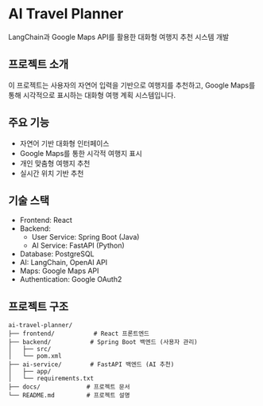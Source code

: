 # AI Travel Planner

LangChain과 Google Maps API를 활용한 대화형 여행지 추천 시스템 개발

## 프로젝트 소개
이 프로젝트는 사용자의 자연어 입력을 기반으로 여행지를 추천하고, Google Maps를 통해 시각적으로 표시하는 대화형 여행 계획 시스템입니다.

## 주요 기능
- 자연어 기반 대화형 인터페이스
- Google Maps를 통한 시각적 여행지 표시
- 개인 맞춤형 여행지 추천
- 실시간 위치 기반 추천

## 기술 스택
- Frontend: React
- Backend:
  - User Service: Spring Boot (Java)
  - AI Service: FastAPI (Python)
- Database: PostgreSQL
- AI: LangChain, OpenAI API
- Maps: Google Maps API
- Authentication: Google OAuth2

## 프로젝트 구조
```
ai-travel-planner/
├── frontend/           # React 프론트엔드
├── backend/           # Spring Boot 백엔드 (사용자 관리)
│   ├── src/
│   └── pom.xml
├── ai-service/        # FastAPI 백엔드 (AI 추천)
│   ├── app/
│   └── requirements.txt
├── docs/             # 프로젝트 문서
└── README.md         # 프로젝트 설명
```
